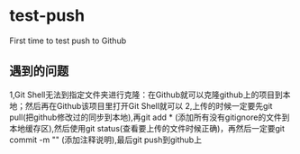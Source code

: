 # test-push
First time to test push to Github
## 遇到的问题
1,Git Shell无法到指定文件夹进行克隆：在Github就可以克隆github上的项目到本地；然后再在Github该项目里打开Git Shell就可以
2,上传的时候一定要先git pull(把github修改过的同步到本地),再git add * (添加所有没有gitignore的文件到本地缓存区),然后使用git status(查看要上传的文件时候正确)，再然后一定要git commit -m "" (添加注释说明),最后git push到github上

